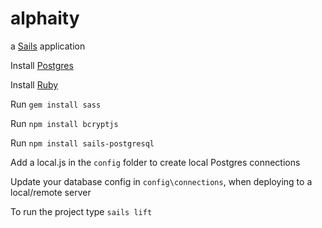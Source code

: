 # alphaity

a [Sails](http://sailsjs.org) application

Install [Postgres](http://www.postgresql.org/)

Install [Ruby](http://rubyinstaller.org/)

Run `gem install sass`

Run `npm install bcryptjs`

Run `npm install sails-postgresql`

Add a local.js in the `config` folder to create local Postgres connections

Update your database config in `config\connections`, when deploying to a local/remote server

To run the project type `sails lift`